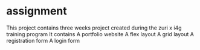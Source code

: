 # assignment
This project contains three weeks project created during the zuri x i4g training program 
It contains 
A portfolio website
A flex layout
A grid layout
A registration form
A login form
